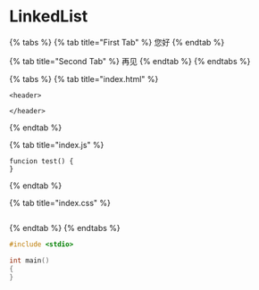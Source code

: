 # LinkedList

{% tabs %}
{% tab title="First Tab" %}
您好
{% endtab %}

{% tab title="Second Tab" %}
再见
{% endtab %}
{% endtabs %}

{% tabs %}
{% tab title="index.html" %}
```
<header>

</header>
```
{% endtab %}

{% tab title="index.js" %}
```
funcion test() {
}
```
{% endtab %}

{% tab title="index.css" %}
```c

```
{% endtab %}
{% endtabs %}

```c
#include <stdio>

int main()
{
}
```

